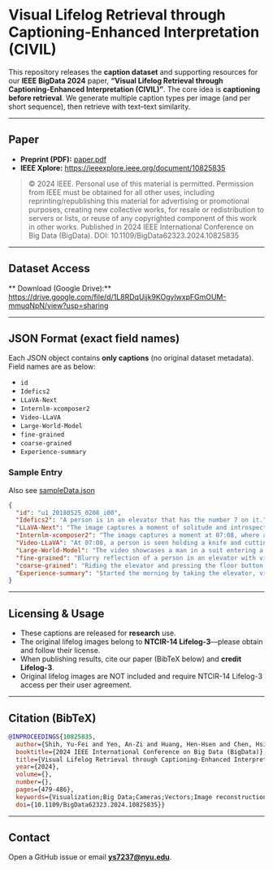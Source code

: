 # Visual Lifelog Retrieval through Captioning-Enhanced Interpretation (CIVIL)

This repository releases the **caption dataset** and supporting resources for our **IEEE BigData 2024** paper, **“Visual Lifelog Retrieval through Captioning-Enhanced Interpretation (CIVIL)”**. The core idea is **captioning before retrieval**. We generate multiple caption types per image (and per short sequence), then retrieve with text–text similarity.

---

## Paper

- **Preprint (PDF):** [paper.pdf](paper.pdf)  
- **IEEE Xplore:** https://ieeexplore.ieee.org/document/10825835
> © 2024 IEEE. Personal use of this material is permitted. Permission from IEEE must be obtained for all other uses, including reprinting/republishing this material for advertising or promotional purposes, creating new collective works, for resale or redistribution to servers or lists, or reuse of any copyrighted component of this work in other works. Published in 2024 IEEE International Conference on Big Data (BigData). DOI: 10.1109/BigData62323.2024.10825835


---

## Dataset Access

** Download (Google Drive):** https://drive.google.com/file/d/1L8RDqUijk9KOgylwxpFGmOUM-mmuqNpN/view?usp=sharing  

---

## JSON Format (exact field names)

Each JSON object contains **only captions** (no original dataset metadata). Field names are as below:

- `id`  
- `Idefics2`  
- `LLaVA-Next`  
- `Internlm-xcomposer2`  
- `Video-LLaVA`  
- `Large-World-Model`  
- `fine-grained`  
- `coarse-grained`  
- `Experience-summary`

### Sample Entry
Also see [sampleData.json](sampleData.json)  
```json
{
  "id": "u1_20180525_0208_i00",
  "Idefics2": "A person is in an elevator that has the number 7 on it.",
  "LLaVA-Next": "The image captures a moment of solitude and introspection in a modern, well-lit elevator. The person, dressed in a crisp white shirt, stands alone, their reflection mirrored in the elevator's polished surface. The elevator's interior is sleek and minimalist, with a blue carpet underfoot and a yellow accent wall adding a pop of color. The time on the elevator reads 07:08, suggesting it's early morning or late evening. The individual appears to be in a state of quiet contemplation, perhaps reflecting on the day ahead or the day just past. The elevator's motion is captured in the blurred background, adding a sense of movement and progress. The overall atmosphere is one of calm and introspection, a snapshot of a moment in time within the confines of an urban elevator. ",
  "Internlm-xcomposer2": "The image captures a moment at 07:08, where a person is standing in front of an elevator door. The reflection of the individual can be seen in the mirror-like surface of the door, creating a unique perspective.",
  "Video-LLaVA": "At 07:08, a person is seen holding a knife and cutting a piece of meat. The person is standing in front of a table with a plate of food, and there is a potted plant nearby. The person appears to be focused on their task, and the scene is well-lit, with natural light coming in from a window. The person's actions suggest that they are preparing a meal, and the presence of the potted plant adds a touch of greenery to the setting.",
  "Large-World-Model": "The video showcases a man in a suit entering a luxurious watch store, a woman walking through the store, and a man playing a piano. The man playing the piano is seen from different angles, and the camera pans around the store, capturing the various items on display.",
  "fine-grained": "Blurry reflection of a person in an elevator with visible door frame.",
  "coarse-grained": "Riding the elevator and pressing the floor button.",
  "Experience-summary": "Started the morning by taking the elevator, visiting the hotel lobby, interacting with staff, then enjoying a buffet breakfast."
}
```

---

## Licensing & Usage

- These captions are released for **research** use.  
- The original lifelog images belong to **NTCIR-14 Lifelog-3**—please obtain and follow their license.  
- When publishing results, cite our paper (BibTeX below) and **credit Lifelog-3**.
- Original lifelog images are NOT included and require NTCIR-14 Lifelog-3 access per their user agreement.

---

## Citation (BibTeX)

```bibtex
@INPROCEEDINGS{10825835,
  author={Shih, Yu-Fei and Yen, An-Zi and Huang, Hen-Hsen and Chen, Hsin-Hsi},
  booktitle={2024 IEEE International Conference on Big Data (BigData)}, 
  title={Visual Lifelog Retrieval through Captioning-Enhanced Interpretation}, 
  year={2024},
  volume={},
  number={},
  pages={479-486},
  keywords={Visualization;Big Data;Cameras;Vectors;Image reconstruction;Lifelogging;Visual Lifelog Captioning;Visual Lifelog Retrieval},
  doi={10.1109/BigData62323.2024.10825835}}
```

---

## Contact

Open a GitHub issue or email **ys7237@nyu.edu**.
